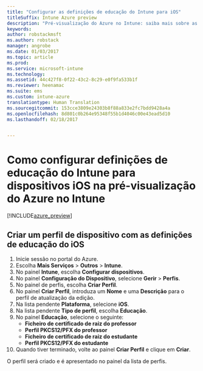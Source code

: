 ```yaml
---
title: "Configurar as definições de educação do Intune para iOS"
titleSuffix: Intune Azure preview
description: "Pré-visualização do Azure no Intune: saiba mais sobre as definições que pode utilizar para controlar as definições de educação em dispositivos iOS."
keywords: 
author: robstackmsft
ms.author: robstack
manager: angrobe
ms.date: 01/03/2017
ms.topic: article
ms.prod: 
ms.service: microsoft-intune
ms.technology: 
ms.assetid: 44c427f8-0f22-43c2-8c29-e0f9fa533b1f
ms.reviewer: heenamac
ms.suite: ems
ms.custom: intune-azure
translationtype: Human Translation
ms.sourcegitcommit: 153cce3809e24303b8f88a833e2fc7bdd9428a4a
ms.openlocfilehash: 8d801c0b264e95348f55b1d4046c00e43ead5d10
ms.lasthandoff: 02/18/2017


---
```


# <a name="how-to-configure-intune-education-settings-for-ios-devices-in-intune-azure-preview"></a>Como configurar definições de educação do Intune para dispositivos iOS na pré-visualização do Azure no Intune

[!INCLUDE[azure_preview](../includes/azure_preview.md)]


## <a name="create-a-device-profile-containing-ios-education-settings"></a>Criar um perfil de dispositivo com as definições de educação do iOS

1. Inicie sessão no portal do Azure.
2. Escolha **Mais Serviços** > **Outros** > **Intune**.
3. No painel **Intune**, escolha **Configurar dispositivos**.
2. No painel **Configuração do Dispositivo**, selecione **Gerir** > **Perfis**.
3. No painel de perfis, escolha **Criar Perfil**.
4. No painel **Criar Perfil**, introduza um **Nome** e uma **Descrição** para o perfil de atualização da edição.
5. Na lista pendente **Plataforma**, selecione **iOS**.
6. Na lista pendente **Tipo de perfil**, escolha **Educação**.
7. No painel **Educação**, selecione o seguinte:
    - **Ficheiro de certificado de raiz do professor**
    - **Perfil PKCS12/PFX do professor**
    - **Ficheiro de certificado de raiz do estudante**
    - **Perfil PKCS12/PFX do estudante**
8. Quando tiver terminado, volte ao painel **Criar Perfil** e clique em **Criar**.

O perfil será criado e é apresentado no painel da lista de perfis.

